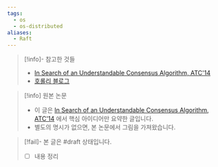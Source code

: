 ```yaml
---
tags:
  - os
  - os-distributed
aliases:
  - Raft
---
```

> [!info]- 참고한 것들
> - [In Search of an Understandable Consensus Algorithm, ATC'14](https://www.usenix.org/conference/atc14/technical-sessions/presentation/ongaro)
> - [호롤리 블로그](https://gruuuuu.github.io/integration/paxos-raft/)

> [!info] 원본 논문
> - 이 글은 [In Search of an Understandable Consensus Algorithm, ATC'14](https://www.usenix.org/conference/atc14/technical-sessions/presentation/ongaro) 에서 핵심 아이디어만 요약한 글입니다.
> - 별도의 명시가 없으면, 본 논문에서 그림을 가져왔습니다.

> [!fail]- 본 글은 #draft 상태입니다.
> - [ ] 내용 정리